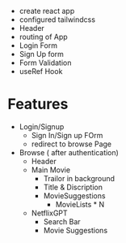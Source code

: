 - create react app
- configured tailwindcss
- Header
- routing of App
- Login Form
- Sign Up form
- Form Validation
- useRef Hook

# Features

- Login/Signup
  - Sign In/Sign up FOrm
  - redirect to browse Page
- Browse ( after authentication)
  - Header
  - Main Movie
    - Trailor in background
    - Title & Discription
    - MovieSuggestions
      - MovieLists \* N
  - NetflixGPT
    - Search Bar
    - Movie Suggestions
